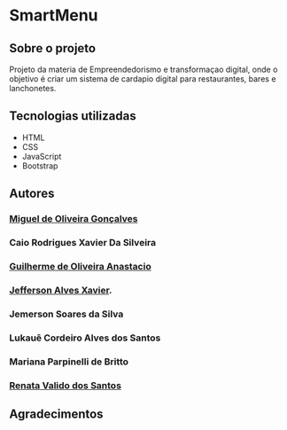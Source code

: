# SmartMenu
## Sobre o projeto 

Projeto da materia de Empreendedorismo e transformaçao digital, onde o objetivo é criar um sistema de cardapio digital para restaurantes, bares e lanchonetes.

## Tecnologias utilizadas

- HTML
- CSS
- JavaScript
- Bootstrap
 

## Autores

### [Miguel de Oliveira Gonçalves](https://www.linkedin.com/in/miguel-de-oliveira-gon%C3%A7alves-298733247/)
### Caio Rodrigues Xavier Da Silveira 
### [Guilherme de Oliveira Anastacio](https://www.linkedin.com/in/guilherme-de-oliveira-anast%C3%A1cio-172563b6/)
### [Jefferson Alves Xavier](https://www.linkedin.com/in/jefferson-xavier-4938a0260/).
### Jemerson Soares da Silva
### Lukauê Cordeiro Alves dos Santos
### Mariana Parpinelli de Britto
### [Renata Valido dos Santos](https://www.linkedin.com/in/renata-valido/)

## Agradecimentos
